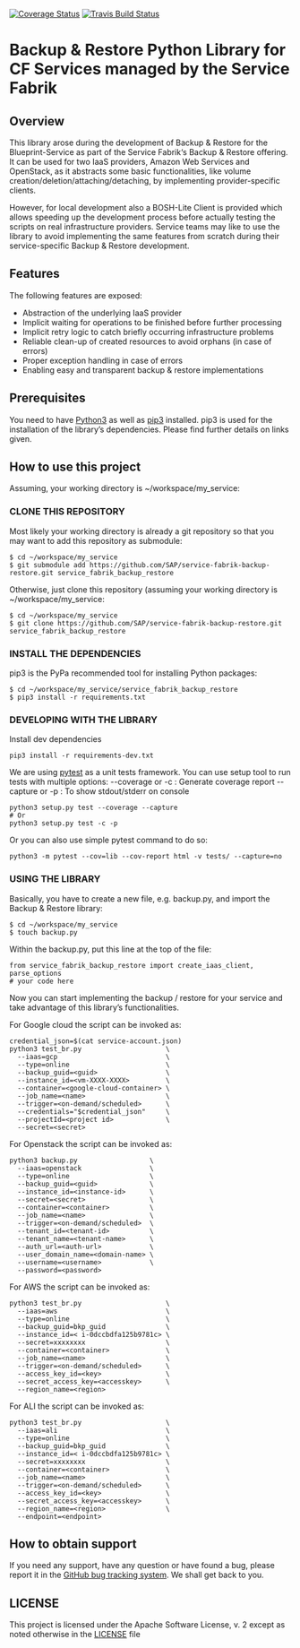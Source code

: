 [![Coverage Status](https://coveralls.io/repos/github/cloudfoundry-incubator/service-fabrik-backup-restore/badge.svg?branch=master)](https://coveralls.io/github/cloudfoundry-incubator/service-fabrik-backup-restore?branch=master) [![Travis Build Status](https://travis-ci.org/cloudfoundry-incubator/service-fabrik-backup-restore.svg?branch=master)](https://travis-ci.org/cloudfoundry-incubator/service-fabrik-backup-restore.svg?branch=master)
# Backup & Restore Python Library for CF Services managed by the Service Fabrik 

## Overview
This library arose during the development of Backup & Restore for the Blueprint-Service as part of the Service Fabrik‘s Backup & Restore offering. It can be used for two IaaS providers, Amazon Web Services and OpenStack, as it abstracts some basic functionalities, like volume creation/deletion/attaching/detaching, by implementing provider-specific clients. 

  However, for local development also a BOSH-Lite Client is provided which allows speeding up the development process before actually testing the scripts on real infrastructure providers. Service teams may like to use the library to avoid implementing the same features from scratch during their service-specific Backup & Restore development.

## Features

The following features are exposed:

- Abstraction of the underlying IaaS provider
- Implicit waiting for operations to be finished before further processing
- Implicit retry logic to catch briefly occurring infrastructure problems
- Reliable clean-up of created resources to avoid orphans (in case of errors)
- Proper exception handling in case of errors
- Enabling easy and transparent backup & restore implementations

## Prerequisites

You need to have [Python3](https://www.python.org/downloads/) as well as [pip3](https://pip.pypa.io/en/stable/installing/) installed. pip3 is used for the installation of the library’s dependencies. Please find further details on links given.


## How to use this project

Assuming, your working directory is ~/workspace/my_service:

### CLONE THIS REPOSITORY

Most likely your working directory is already a git repository so that you may want to add this repository as submodule:
```
$ cd ~/workspace/my_service
$ git submodule add https://github.com/SAP/service-fabrik-backup-restore.git service_fabrik_backup_restore
```
Otherwise, just clone this repository (assuming your working directory is ~/workspace/my_service:
```
$ cd ~/workspace/my_service
$ git clone https://github.com/SAP/service-fabrik-backup-restore.git service_fabrik_backup_restore
```

### INSTALL THE DEPENDENCIES

pip3 is the PyPa recommended tool for installing Python packages:
```
$ cd ~/workspace/my_service/service_fabrik_backup_restore
$ pip3 install -r requirements.txt
```

### DEVELOPING WITH THE LIBRARY
Install dev dependencies
```
pip3 install -r requirements-dev.txt
```
We are using [pytest](https://pytest.readthedocs.io/en/3.5.1/index.html) as a unit tests framework. You can use setup tool to run tests with multiple options:
--coverage or -c : Generate coverage report
--capture or -p : To show stdout/stderr on console
```
python3 setup.py test --coverage --capture
# Or
python3 setup.py test -c -p
```
Or you can also use simple pytest command to do so:
```
python3 -m pytest --cov=lib --cov-report html -v tests/ --capture=no
```

### USING THE LIBRARY

Basically, you have to create a new file, e.g. backup.py, and import the Backup & Restore library:
```
$ cd ~/workspace/my_service
$ touch backup.py
```
Within the backup.py, put this line at the top of the file:
```
from service_fabrik_backup_restore import create_iaas_client, parse_options
# your code here
```
Now you can start implementing the backup / restore for your service and take advantage of this library’s functionalities.

For Google cloud the script can be invoked as:
```
credential_json=$(cat service-account.json)
python3 test_br.py                     \
  --iaas=gcp                           \
  --type=online                        \
  --backup_guid=<guid>                 \
  --instance_id=<vm-XXXX-XXXX>         \
  --container=<google-cloud-container> \
  --job_name=<name>                    \
  --trigger=<on-demand/scheduled>      \
  --credentials="$credential_json"     \
  --projectId=<project id>             \
  --secret=<secret>
```

For Openstack the script can be invoked as:
```
python3 backup.py                  \
  --iaas=openstack                 \
  --type=online                    \
  --backup_guid=<guid>             \
  --instance_id=<instance-id>      \
  --secret=<secret>                \
  --container=<container>          \
  --job_name=<name>                \
  --trigger=<on-demand/scheduled>  \
  --tenant_id=<tenant-id>          \
  --tenant_name=<tenant-name>      \
  --auth_url=<auth-url>            \
  --user_domain_name=<domain-name> \
  --username=<username>            \
  --password=<password>
```

For AWS the script can be invoked as:

```
python3 test_br.py                     \
  --iaas=aws                           \
  --type=online                        \
  --backup_guid=bkp_guid               \
  --instance_id=< i-0dccbdfa125b9781c> \
  --secret=xxxxxxxx                    \
  --container=<container>              \
  --job_name=<name>                    \
  --trigger=<on-demand/scheduled>      \
  --access_key_id=<key>                \
  --secret_access_key=<accesskey>      \
  --region_name=<region>
```

For ALI the script can be invoked as:

```
python3 test_br.py                     \
  --iaas=ali                           \
  --type=online                        \
  --backup_guid=bkp_guid               \
  --instance_id=< i-0dccbdfa125b9781c> \
  --secret=xxxxxxxx                    \
  --container=<container>              \
  --job_name=<name>                    \
  --trigger=<on-demand/scheduled>      \
  --access_key_id=<key>                \
  --secret_access_key=<accesskey>      \
  --region_name=<region>               \
  --endpoint=<endpoint>
```

## How to obtain support
 
If you need any support, have any question or have found a bug, please report it in the [GitHub bug tracking system](https://github.com/sap/service-fabrik-backup-restore/issues). We shall get back to you.

## LICENSE

This project is licensed under the Apache Software License, v. 2 except as noted otherwise in the [LICENSE](LICENSE) file
